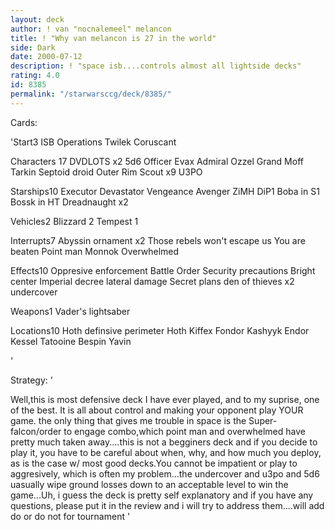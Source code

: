 ```yaml
---
layout: deck
author: ! van "nocnalemeel" melancon
title: ! "Why van melancon is 27 in the world"
side: Dark
date: 2000-07-12
description: ! "space isb....controls almost all lightside decks"
rating: 4.0
id: 8385
permalink: "/starwarsccg/deck/8385/"
---
```

Cards: 

'Start3
      ISB Operations
      Twilek
      Coruscant

Characters 17
DVDLOTS x2
5d6
Officer Evax
Admiral Ozzel
Grand Moff Tarkin
Septoid droid
Outer Rim Scout x9
U3PO

Starships10
Executor
Devastator
Vengeance
Avenger
ZiMH
DiP1
Boba in S1
Bossk in HT
Dreadnaught x2

Vehicles2
Blizzard 2
Tempest 1

Interrupts7
Abyssin ornament x2
Those rebels won't escape us
You are beaten
Point man
Monnok
Overwhelmed

Effects10
Oppresive enforcement
Battle Order
Security precautions
Bright center
Imperial decree
lateral damage
Secret plans
den of thieves x2
undercover

Weapons1
Vader's lightsaber

Locations10
Hoth definsive perimeter
Hoth
Kiffex
Fondor
Kashyyk
Endor
Kessel
Tatooine
Bespin
Yavin


'

Strategy: '

Well,this is most defensive deck I have ever played, and to my suprise, one of the best. It is all about control and making your opponent play YOUR game. the only thing that gives me trouble in space is the Super-falcon/order to engage combo,which point man and overwhelmed have pretty much taken away....this is not a begginers deck and if you decide to play it, you have to be careful about when, why, and how much you deploy, as is the case w/ most good decks.You cannot be impatient or play to aggresively, which is often my problem...the undercover and u3po and 5d6 uasually wipe ground losses down to an acceptable level to win the game...Uh, i guess the deck is pretty self explanatory and if you have any questions, please put it in the review and i will try to address them....will add do or do not for tournament '
